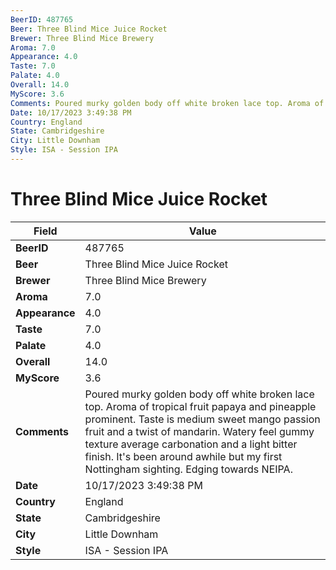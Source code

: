 ```yaml
---
BeerID: 487765
Beer: Three Blind Mice Juice Rocket
Brewer: Three Blind Mice Brewery
Aroma: 7.0
Appearance: 4.0
Taste: 7.0
Palate: 4.0
Overall: 14.0
MyScore: 3.6
Comments: Poured murky golden body off white broken lace top. Aroma of tropical fruit papaya and pineapple prominent. Taste is medium sweet mango passion fruit and a twist of mandarin. Watery feel gummy texture average carbonation and a light bitter finish. It's been around awhile but my first Nottingham sighting. Edging towards NEIPA.
Date: 10/17/2023 3:49:38 PM
Country: England
State: Cambridgeshire
City: Little Downham
Style: ISA - Session IPA
---
```


# Three Blind Mice Juice Rocket

| Field         | Value |
|---------------|-------|
| **BeerID** | 487765 |
| **Beer** | Three Blind Mice Juice Rocket |
| **Brewer** | Three Blind Mice Brewery |
| **Aroma** | 7.0 |
| **Appearance** | 4.0 |
| **Taste** | 7.0 |
| **Palate** | 4.0 |
| **Overall** | 14.0 |
| **MyScore** | 3.6 |
| **Comments** | Poured murky golden body off white broken lace top. Aroma of tropical fruit papaya and pineapple prominent. Taste is medium sweet mango passion fruit and a twist of mandarin. Watery feel gummy texture average carbonation and a light bitter finish. It's been around awhile but my first Nottingham sighting. Edging towards NEIPA. |
| **Date** | 10/17/2023 3:49:38 PM |
| **Country** | England |
| **State** | Cambridgeshire |
| **City** | Little Downham |
| **Style** | ISA - Session IPA |
